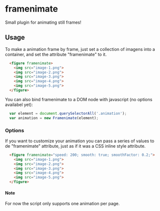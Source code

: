 # framenimate
Small plugin for animating still frames!

## Usage
To make a animation frame by frame, just set a collection of imagens into a container, and set the attribute "framenimate" to it.

```html
  <figure framenimate>
    <img src="image-1.png">
    <img src="image-2.png">
    <img src="image-3.png">
    <img src="image-4.png">
    <img src="image-5.png">
  </figure>
```

You can also bind framenimate to a DOM node with javascript (no options availabel yet):

```javascript
  var element = document.querySelectorAll('.animation');
  var animation = new Framenimate(element);
```

### Options
If you want to customize your animation you can pass a series of values to de "framenimate" attribute, just as if it was a CSS inline style attribute.

```html
  <figure framenimate="speed: 200; smooth: true; smoothFactor: 0.2;">
    <img src="image-1.png">
    <img src="image-2.png">
    <img src="image-3.png">
    <img src="image-4.png">
    <img src="image-5.png">
  </figure>
```

#### Note
For now the script only supports one animation per page.
